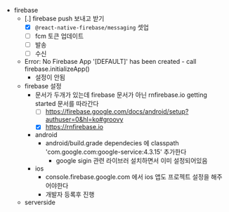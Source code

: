 - firebase
  - [.] firebase push 보내고 받기
    - [X] `@react-native-firebase/messaging` 셋업
    - [ ] fcm 토큰 업데이트
    - [ ] 발송
    - [ ] 수신
  - Error: No Firebase App '[DEFAULT]' has been created - call firebase.initializeApp()
    - 설정이 안됨
  - firebase 설정
    - 문서가 두개가 있는데 firebase 문서가 아닌 rnfirebase.io getting started 문서를 따라간다
      - [ ] https://firebase.google.com/docs/android/setup?authuser=0&hl=ko#groovy
      - [X] https://rnfirebase.io
    - android
      - android/build.grade dependecies 에 classpath 'com.google.com:google-service:4.3.15' 추가한다
        - google sigin 관련 라이브러 설치하면서 이미 설정되어있음
    - ios
      - console.firebase.google.com 에서 ios 앱도 프로젝트 설정을 해주어야한다
      - 개발자 등록후 진행
  - serverside

